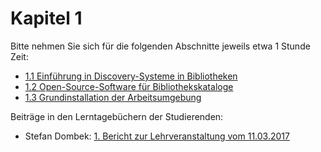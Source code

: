 # Kapitel 1

Bitte nehmen Sie sich für die folgenden Abschnitte jeweils etwa 1 Stunde Zeit:

* [1.1 Einführung in Discovery-Systeme in Bibliotheken](1-1-einfuehrung-in-discovery-systeme-in-bibliotheken.md)
* [1.2 Open-Source-Software für Bibliothekskataloge](1-2-open-source-software-fuer-bibliothekskataloge.md)
* [1.3 Grundinstallation der Arbeitsumgebung](1-3-grundinstallation-der-arbeitsumgebung.md)

Beiträge in den Lerntagebüchern der Studierenden:

* Stefan Dombek: [1. Bericht zur Lehrveranstaltung vom 11.03.2017](http://bib14dombek.wp.hs-hannover.de/test/?p=142)
